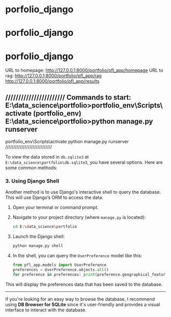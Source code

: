 # porfolio_django
# porfolio_django
# porfolio_django

URL to homepage: http://127.0.0.1:8000/portfolio/pfl_app/homepage
URL to rag: http://127.0.0.1:8000/portfolio/pfl_app/rag
http://127.0.0.1:8000/portfolio/pfl_app/results

///////////////////////
Commands to start:
E:\data_science\portfolio>portfolio_env\Scripts\activate
(portfolio_env) E:\data_science\portfolio>python manage.py runserver
---------------------------
portfolio_env\Scripts\activate
python manage.py runserver
/////////////////////////////



To view the data stored in `db.sqlite3` at `E:\data_science\portfolio\db.sqlite3`, you have several options. Here are some common methods:

### 3. **Using Django Shell**

Another method is to use Django's interactive shell to query the database. This will use Django’s ORM to access the data.

1. Open your terminal or command prompt.
2. Navigate to your project directory (where `manage.py` is located):

   ```bash
   cd E:\data_science\portfolio
   ```

3. Launch the Django shell:

   ```bash
   python manage.py shell
   ```

4. In the shell, you can query the `UserPreference` model like this:

   ```python
   from pfl_app.models import UserPreference
   preferences = UserPreference.objects.all()
   for preference in preferences: print(preference.geographical_features, preference.tourist_activities, preference.tour_month)
   ```

This will display the preferences data that has been saved to the database.

---

If you're looking for an easy way to browse the database, I recommend using **DB Browser for SQLite** since it's user-friendly and provides a visual interface to interact with the database.